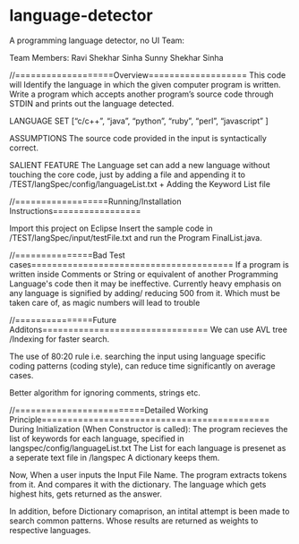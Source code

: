 # language-detector
A programming language detector, no UI
Team:

Team Members:
Ravi Shekhar Sinha
Sunny Shekhar Sinha

//===================Overview===================
This code will Identify the language in which the given computer program is written.
Write a program which accepts another program’s source code through STDIN and prints out the language detected.

LANGUAGE SET
[“c/c++”, “java”, “python”, “ruby”, “perl”, “javascript” ]

ASSUMPTIONS
The source code provided in the input is syntactically correct.

SALIENT FEATURE
The Language set can add a new language without touching the core code, just by adding a file and appending it to /TEST/langSpec/config/languageList.txt + Adding the Keyword List file

//==================Running/Installation Instructions=================

Import this project on Eclipse
Insert the sample code in /TEST/langSpec/input/testFile.txt
and run the Program FinalList.java.

//===============Bad Test cases=======================================
If a program is written inside Comments or  String or equivalent of another Programming Language's code then it may be ineffective.
Currently heavy emphasis on any language is signified by adding/ reducing 500 from it. Which must be taken care of, as magic numbers
will lead to trouble

//===============Future Additons================================
We can use AVL tree /Indexing  for faster search.

The use of 80:20 rule i.e. searching the input using language specific coding patterns (coding style), 
 can reduce time significantly on average cases.

Better algorithm for ignoring comments, strings etc.

//=========================Detailed Working Principle============================================
During Initialization (When Constructor is called):
The program recieves the list of keywords for each language, specified in langspec/config/languageList.txt
The List for each language is presenet as a seperate text file in /langspec
A dictionary keeps them.

Now, When a user inputs the Input File Name. The program extracts tokens from it. And compares it with the dictionary. The language which gets highest hits, gets returned as the answer.

In addition, before Dictionary comaprison, an intital attempt is been made to search common patterns. Whose results are returned as weights to respective languages.







